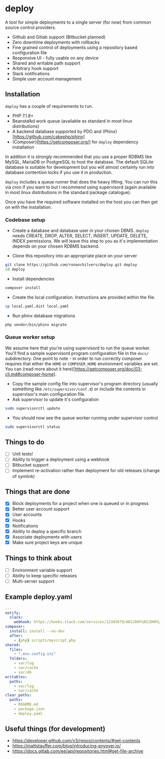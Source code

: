 # deploy

A tool for simple deployments to a single server (for now) from common source control providers.

* Github and Gitlab support (Bitbucket planned)
* Zero downtime deployments with rollbacks
* Fine grained control of deployments using a repository based configuration file
* Responsive UI - fully usable on any device
* Shared and writable path support
* Arbitrary hook support
* Slack notifications
* Simple user account management

## Installation

`deploy` has a couple of requirements to run.

* PHP 7.1.8+
* Beanstalkd work queue (available as standard in most linux distributions)
* A backend database supported by PDO and (Phinx)[https://github.com/cakephp/phinx]
* (Composer)[https://getcomposer.org/] for `deploy` dependency installation

In addition it is *strongly* recommended that you use a proper RDBMS like MySQL, MariaDB or PostgreSQL to host the database. The default SQLite database is suitable for development but you will almost certainly run into database contention locks if you use it in production.

`deploy` includes a queue runner that does the heavy lifting. You can run this via cron if you want to but I recommend using supervisord (again available in most linux distributions in the standard package catalogue).

Once you have the required software installed on the host you can then get on with the installation.

### Codebase setup

* Create a database and database user in your chosen DBMS. `deploy` needs CREATE, DROP, ALTER, SELECT, INSERT, UPDATE, DELETE, INDEX permissions. We will leave this step to you as it's implementation depends on your chosen RDBMS backend.

* Clone this repository into an appropriate place on your server
```bash
git clone https://github.com/ronanchilvers/deploy.git deploy
cd deploy
```

* Install dependencies
```bash
composer install
```

* Create the local configuration. Instructions are provided within the file.
```bash
cp local.yaml.dist local.yaml
```

* Run phinx database migrations
```bash
php vendor/bin/phinx migrate
```

### Queue worker setup

We assume here that you're using supervisord to run the queue worker. You'll find a sample supervisord program configuration file in the `docs/` subdirectory. One point to note - in order to run correctly composer requires that either the `HOME` or `COMPOSER_HOME` environment variables are set. You can (read more about it here)[https://getcomposer.org/doc/03-cli.md#composer-home].

* Copy the sample config file into supervisor's program directory (usually something like `/etc/supervisor/conf.d`) or include the contents in supervisor's main configuration file.
* Ask supervisor to update it's configuration
```bash
sudo supervisorctl update
```
* You should now see the queue worker running under supervisor control
```bash
sudo supervisorctl status
```

## Things to do

* [ ] Unit tests!
* [ ] Ability to trigger a deployment using a webhook
* [ ] Bitbucket support
* [ ] Implement re-activation rather than deployment for old releases (change of symlink)

## Things that are done

* [x] Block deployments for a project when one is queued or in progress
* [x] Better user account support
* [x] User accounts
* [x] Hooks
* [x] Notifications
* [x] Ability to deploy a specific branch
* [x] Associate deployments with users
* [x] Make sure project keys are unique

## Things to think about

* [ ] Environment variable support
* [ ] Ability to keep specific releases
* [ ] Multi-server support

## Example deploy.yaml

```yaml
---
notify:
  slack:
    webhook: https://hooks.slack.com/services/12345679/AKSJDHFGASJDHFG/ADLJFBWIAEJFBWIDJCDC
composer:
  install: install --no-dev
  after:
    - {php} scripts/myscript.php
shared:
  files:
    - ".env.config.ini"
  folders:
    - var/log
    - var/cache
    - var/db
writables:
  paths:
    - var/log
    - var/cache
clear_paths:
  paths:
    - README.md
    - package.json
    - deploy.yaml
```

## Useful things (for development)

* https://developer.github.com/v3/repos/contents/#get-contents
* https://mattstauffer.com/blog/introducing-envoyer.io/
* https://docs.gitlab.com/ee/api/repositories.html#get-file-archive
